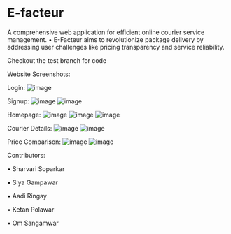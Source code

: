 # E-facteur
A comprehensive web application for efficient online courier service management.
•	E-Facteur aims to revolutionize package delivery by addressing user challenges like pricing transparency and service reliability.

Checkout the test branch for code

Website Screenshots:


Login:
![image](https://github.com/siyagampawar/E-facteur/assets/115725393/61926011-0b1f-4586-9830-6844606a67d0)

Signup:
![image](https://github.com/siyagampawar/E-facteur/assets/115725393/2c4d0902-39ec-4da1-9d15-91f7f8e883b1)
![image](https://github.com/siyagampawar/E-facteur/assets/115725393/7d67eed4-ff56-494f-8cb7-0240a8a6c958)

Homepage:
![image](https://github.com/siyagampawar/E-facteur/assets/115725393/6b615833-3276-4c70-a71a-bdf413ee6fcc)
![image](https://github.com/siyagampawar/E-facteur/assets/115725393/c12b63bb-c405-4882-a880-e86d02d5f767)
![image](https://github.com/siyagampawar/E-facteur/assets/115725393/ff809590-6073-49ff-b889-969dee8438d8)

Courier Details:
![image](https://github.com/siyagampawar/E-facteur/assets/115725393/fbadcaa0-ed82-40d3-9dd7-71a5fdeb4d7e)
![image](https://github.com/siyagampawar/E-facteur/assets/115725393/36887497-a134-4c31-9bd6-3f84213dce82)

Price Comparison:
![image](https://github.com/siyagampawar/E-facteur/assets/115725393/45cebf60-0ca3-4d89-9007-eb08066400be)
![image](https://github.com/siyagampawar/E-facteur/assets/115725393/744ff7a7-874a-4ed5-9af4-f9cd94a4e0cb)


Contributors:

•	Sharvari Soparkar


•	Siya Gampawar


•	Aadi Ringay


•	Ketan Polawar


•	Om Sangamwar

